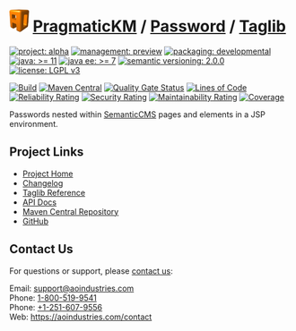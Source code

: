 # [<img src="ao-logo.png" alt="AO Logo" width="35" height="40">](https://github.com/ao-apps) [PragmaticKM](https://github.com/ao-apps/pragmatickm) / [Password](https://github.com/ao-apps/pragmatickm-password) / [Taglib](https://github.com/ao-apps/pragmatickm-password-taglib)

[![project: alpha](https://pragmatickm.com/ao-badges/project-alpha.svg)](https://aoindustries.com/life-cycle#project-alpha)
[![management: preview](https://pragmatickm.com/ao-badges/management-preview.svg)](https://aoindustries.com/life-cycle#management-preview)
[![packaging: developmental](https://pragmatickm.com/ao-badges/packaging-developmental.svg)](https://aoindustries.com/life-cycle#packaging-developmental)  
[![java: &gt;= 11](https://pragmatickm.com/ao-badges/java-11.svg)](https://docs.oracle.com/en/java/javase/11/)
[![java ee: &gt;= 7](https://pragmatickm.com/ao-badges/javaee-7.svg)](https://docs.oracle.com/javaee/7/)
[![semantic versioning: 2.0.0](https://pragmatickm.com/ao-badges/semver-2.0.0.svg)](http://semver.org/spec/v2.0.0.html)
[![license: LGPL v3](https://pragmatickm.com/ao-badges/license-lgpl-3.0.svg)](https://www.gnu.org/licenses/lgpl-3.0)

[![Build](https://github.com/ao-apps/pragmatickm-password-taglib/workflows/Build/badge.svg?branch=master)](https://github.com/ao-apps/pragmatickm-password-taglib/actions?query=workflow%3ABuild)
[![Maven Central](https://maven-badges.herokuapp.com/maven-central/com.pragmatickm/pragmatickm-password-taglib/badge.svg)](https://maven-badges.herokuapp.com/maven-central/com.pragmatickm/pragmatickm-password-taglib)
[![Quality Gate Status](https://sonarcloud.io/api/project_badges/measure?branch=master&project=com.pragmatickm%3Apragmatickm-password-taglib&metric=alert_status)](https://sonarcloud.io/dashboard?branch=master&id=com.pragmatickm%3Apragmatickm-password-taglib)
[![Lines of Code](https://sonarcloud.io/api/project_badges/measure?branch=master&project=com.pragmatickm%3Apragmatickm-password-taglib&metric=ncloc)](https://sonarcloud.io/component_measures?branch=master&id=com.pragmatickm%3Apragmatickm-password-taglib&metric=ncloc)  
[![Reliability Rating](https://sonarcloud.io/api/project_badges/measure?branch=master&project=com.pragmatickm%3Apragmatickm-password-taglib&metric=reliability_rating)](https://sonarcloud.io/component_measures?branch=master&id=com.pragmatickm%3Apragmatickm-password-taglib&metric=Reliability)
[![Security Rating](https://sonarcloud.io/api/project_badges/measure?branch=master&project=com.pragmatickm%3Apragmatickm-password-taglib&metric=security_rating)](https://sonarcloud.io/component_measures?branch=master&id=com.pragmatickm%3Apragmatickm-password-taglib&metric=Security)
[![Maintainability Rating](https://sonarcloud.io/api/project_badges/measure?branch=master&project=com.pragmatickm%3Apragmatickm-password-taglib&metric=sqale_rating)](https://sonarcloud.io/component_measures?branch=master&id=com.pragmatickm%3Apragmatickm-password-taglib&metric=Maintainability)
[![Coverage](https://sonarcloud.io/api/project_badges/measure?branch=master&project=com.pragmatickm%3Apragmatickm-password-taglib&metric=coverage)](https://sonarcloud.io/component_measures?branch=master&id=com.pragmatickm%3Apragmatickm-password-taglib&metric=Coverage)

Passwords nested within [SemanticCMS](https://github.com/ao-apps/semanticcms) pages and elements in a JSP environment.

## Project Links
* [Project Home](https://pragmatickm.com/password/taglib/)
* [Changelog](https://pragmatickm.com/password/taglib/changelog)
* [Taglib Reference](https://pragmatickm.com/password/taglib/pragmatickm-password.tld/)
* [API Docs](https://pragmatickm.com/password/taglib/apidocs/)
* [Maven Central Repository](https://central.sonatype.com/artifact/com.pragmatickm/pragmatickm-password-taglib)
* [GitHub](https://github.com/ao-apps/pragmatickm-password-taglib)

## Contact Us
For questions or support, please [contact us](https://aoindustries.com/contact):

Email: [support@aoindustries.com](mailto:support@aoindustries.com)  
Phone: [1-800-519-9541](tel:1-800-519-9541)  
Phone: [+1-251-607-9556](tel:+1-251-607-9556)  
Web: https://aoindustries.com/contact
